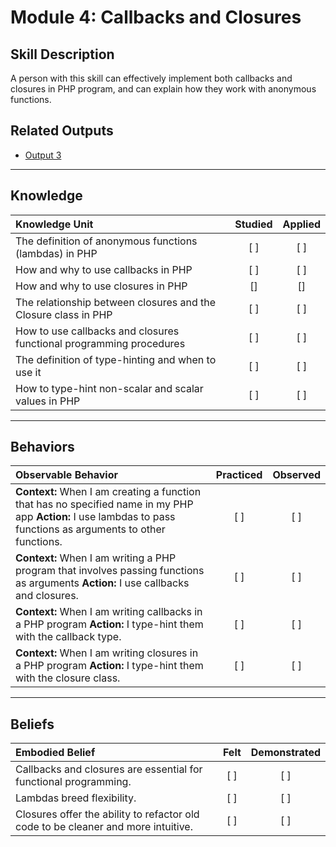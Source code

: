 # Module 4: Callbacks and Closures

## Skill Description
A person with this skill can effectively implement both callbacks and closures in PHP program, and can explain how they work with anonymous functions. 


## Related Outputs
- [Output 3](www.link.com)

----------
## Knowledge


| Knowledge Unit   |      Studied      | Applied |
|:-------------|:------------------:|:--------:|
| The definition of anonymous functions (lambdas) in PHP | [ ] | [ ] |
| How and why to use callbacks in PHP | [ ] | [ ] |
| How and why to use closures in PHP | [] | [] |
| The relationship between closures and the Closure class in PHP | [ ] | [ ] |
| How to use callbacks and closures functional programming procedures | [ ] | [ ] |
| The definition of type-hinting and when to use it | [ ] | [ ] |
| How to type-hint non-scalar and scalar values in PHP | [ ] | [ ] |

----------


## Behaviors

| Observable Behavior   |      Practiced      | Observed |
|:-------------|:------------------:|:--------:|
| **Context:** When I am creating a function that has no specified name in my PHP app **Action:** I use lambdas to pass functions as arguments to other functions. | [ ] | [ ]  |
| **Context:** When I am writing a PHP program that involves passing functions as arguments **Action:**  I use callbacks and closures. |   [ ]   |   [ ] |
| **Context:**  When I am writing callbacks in a PHP program **Action:** I type-hint them with the callback type.|   [ ]   |   [ ] |
| **Context:**  When I am writing closures in a PHP program **Action:** I type-hint them with the closure class.|   [ ]   |   [ ] |



----------


## Beliefs


| Embodied Belief   |      Felt      | Demonstrated |
|:-------------|:------------------:|:--------:|
| Callbacks and closures are essential for functional programming.| [ ] | [ ]  |
| Lambdas breed flexibility. |   [ ]   |   [ ] |
| Closures offer the ability to refactor old code to be cleaner and more intuitive. |   [ ]   |   [ ] |
